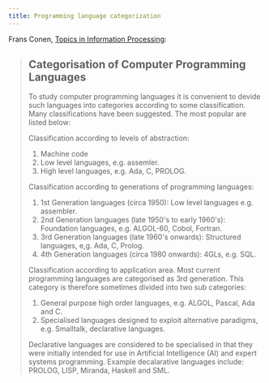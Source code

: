 ```yaml
---
title: Programming language categorization
---
```


Frans Conen, [Topics in Information Processing](http://cgi.csc.liv.ac.uk/~frans/OldLectures/2CS24/declarative.html
):

> Categorisation of Computer Programming Languages
> ------------------------------------------------
>
> To study computer programming languages it is convenient to devide such languages into categories according to some classification. Many classifications have been suggested. The most popular are listed below:
>
> Classification according to levels of abstraction:
>
> 1. Machine code
> 2. Low level languages, e.g. assemler.
> 3. High level languages, e.g. Ada, C, PROLOG.
>
> Classification according to generations of programming languages:
>
> 1. 1st Generation languages (circa 1950): Low level languages e.g. assembler.
> 2. 2nd Generation languages (late 1950's to early 1960's): Foundation languages, e.g. ALGOL-60, Cobol, Fortran.
> 3. 3rd Generation languages (late 1960's onwards): Structured languages, e,g. Ada, C, Prolog.
> 4. 4th Generation languages (circa 1980 onwards): 4GLs, e.g. SQL.
>
> Classification according to application area. Most current programming languages are categorised as 3rd generation. This category is therefore sometimes divided into two sub categories:
>
> 1. General purpose high order languages, e.g. ALGOL, Pascal, Ada and C.
> 2. Specialised languages designed to exploit alternative paradigms, e.g. Smalltalk, declarative languages.
>
> Declarative languages are considered to be specialised in that they were initially intended for use in Artificial Intelligence (AI) and expert systems programming. Example decalarative languages include: PROLOG, LISP, Miranda, Haskell and SML.
